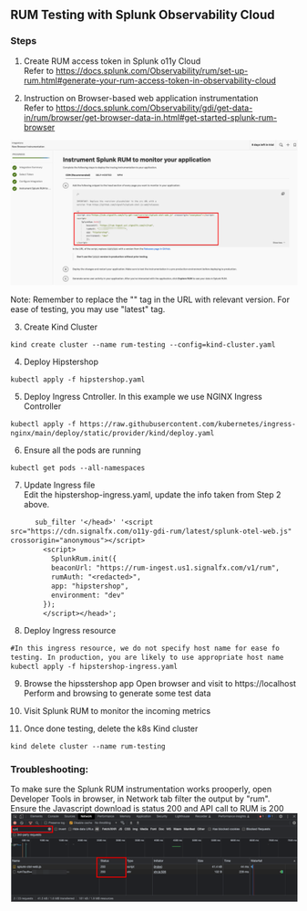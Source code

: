 

## RUM Testing with Splunk Observability Cloud

### Steps
1. Create RUM access token in Splunk o11y Cloud<br/>
Refer to https://docs.splunk.com/Observability/rum/set-up-rum.html#generate-your-rum-access-token-in-observability-cloud


2. Instruction on Browser-based web application instrumentation<br/>
Refer to https://docs.splunk.com/Observability/gdi/get-data-in/rum/browser/get-browser-data-in.html#get-started-splunk-rum-browser

<img src="./assets/instrument-browser-based-app-for-splunk-rum.png">

Note: Remember to replace the "<version>" tag in the URL with relevant version. For ease of testing, you may use "latest" tag.


3. Create Kind Cluster
```
kind create cluster --name rum-testing --config=kind-cluster.yaml
```

4. Deploy Hipstershop
```
kubectl apply -f hipstershop.yaml
```

5. Deploy Ingress Cntroller. In this example we use NGINX Ingress Controller
```
kubectl apply -f https://raw.githubusercontent.com/kubernetes/ingress-nginx/main/deploy/static/provider/kind/deploy.yaml 
```

6. Ensure all the pods are running
```
kubectl get pods --all-namespaces
```

7. Update Ingress file<br/>
Edit the hipstershop-ingress.yaml, update the info taken from Step 2 above.
```
      sub_filter '</head>' '<script src="https://cdn.signalfx.com/o11y-gdi-rum/latest/splunk-otel-web.js" crossorigin="anonymous"></script>
        <script>
          SplunkRum.init({
          beaconUrl: "https://rum-ingest.us1.signalfx.com/v1/rum",
          rumAuth: "<redacted>",
          app: "hipstershop",
          environment: "dev"
        });
        </script></head>';
```


8. Deploy Ingress resource
```
#In this ingress resource, we do not specify host name for ease fo testing. In production, you are likely to use appropriate host name
kubectl apply -f hipstershop-ingress.yaml
```

9. Browse the hipsstershop app
Open browser and visit to https://localhost Perform and browsing to generate some test data



10. Visit Splunk RUM to monitor the incoming metrics


11. Once done testing, delete the k8s Kind cluster
```
kind delete cluster --name rum-testing
```

### Troubleshooting:
To make sure the Splunk RUM instrumentation works prooperly, open Developer Tools in browser, in Network tab filter the output by "rum". Ensure the Javascript download is status 200 and API call to RUM is 200
<img src="./assets/rum-browser-troubleshooting.png">